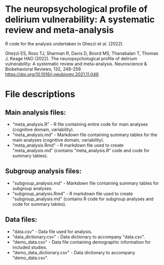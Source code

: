 # The neuropsychological profile of delirium vulnerability: A systematic review and meta-analysis

R code for the analysis undertaken in Ghezzi et al. (2022). 

Ghezzi ES, Ross TJ, Sharman R, Davis D, Boord MS, Thanabalan T, Thomas J, Keage HAD (2022). The neuropsychological profile of delirium vulnerability: A systematic review and meta-analysis. Neuroscience & Biobehavioral Reviews, 132, 248-259. https://doi.org/10.1016/j.neubiorev.2021.11.046

# File descriptions
## Main analysis files:
- "meta_analysis.R" - R file containing entire code for main analyses (cognitive domain, variability).
- "meta_analysis.md" - Markdown file containing summary tables for the main analyses (cognitive domain, variability). 
- "meta_analysis.Rmd" - R markdown file used to create "meta_analysis.md" (contains "meta_analysis.R" code and code for summary tables).

## Subgroup analysis files:
- "subgroup_analysis.md" - Markdown file containing summary tables for subgroup analyses. 
- "subgroup_analysis.Rmd" - R markdown file used to create "subgroup_analysis.md" (contains R code for subgroup analyses and code for summary tables).

## Data files:
- "data.csv" - Data file used for analysis. 
- "data_dictionary.csv" - Data dictionary to accompany "data.csv".
- "demo_data.csv" - Data file containing demographic information for included studies.
- "demo_data_dictionary.csv" - Data dictionary to accompany "demo_data.csv".
